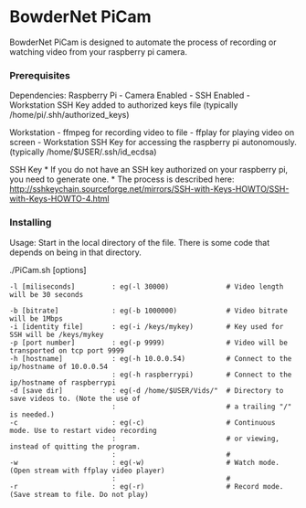 
# BowderNet PiCam

BowderNet PiCam is designed to automate the process of recording or watching video from your raspberry pi camera.

### Prerequisites

Dependencies:
  Raspberry Pi
    - Camera Enabled
    - SSH Enabled
    - Workstation SSH Key added to authorized keys file (typically /home/pi/.shh/authorized_keys)

  Workstation
    - ffmpeg for recording video to file
    - ffplay for playing video on screen
    - Workstation SSH Key for accessing the raspberry pi autonomously. (typically /home/$USER/.ssh/id_ecdsa)

  SSH Key
    * If you do not have an SSH key authorized on your raspberry pi, you need to generate one.
    * The process is described here: http://sshkeychain.sourceforge.net/mirrors/SSH-with-Keys-HOWTO/SSH-with-Keys-HOWTO-4.html

### Installing

Usage:
Start in the local directory of the file. There is some code that depends on being in that directory.

./PiCam.sh [options]  
```
-l [miliseconds]         : eg(-l 30000)              # Video length will be 30 seconds

-b [bitrate]             : eg(-b 1000000)            # Video bitrate will be 1Mbps
-i [identity file]       : eg(-i /keys/mykey)        # Key used for SSH will be /keys/mykey
-p [port number]         : eg(-p 9999)               # Video will be transported on tcp port 9999
-h [hostname]            : eg(-h 10.0.0.54)          # Connect to the ip/hostname of 10.0.0.54
                         : eg(-h raspberrypi)        # Connect to the ip/hostname of raspberrypi
-d [save dir]            : eg(-d /home/$USER/Vids/"  # Directory to save videos to. (Note the use of
                         :                           # a trailing "/" is needed.)
-c                       : eg(-c)                    # Continuous mode. Use to restart video recording
                         :                           # or viewing, instead of quitting the program.
                         :                           #
-w                       : eg(-w)                    # Watch mode. (Open stream with ffplay video player)
                         :                           #
-r                       : eg(-r)                    # Record mode. (Save stream to file. Do not play)
```

